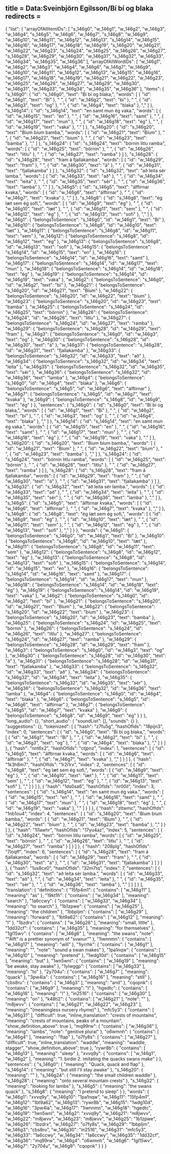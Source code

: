 title = Data:Sveinbjörn Egilsson/Bí bí og blaka
redirects =
---

{
    "list": {
        "arrayOfAllItemIDs": [
            "s_146g0",
            "w_146g1",
            "w_146g2",
            "w_146g3",
            "w_146g4",
            "s_146g5",
            "w_146g6",
            "w_146g7",
            "s_146g8",
            "w_146g9",
            "w_146g10",
            "w_146g11",
            "w_146g12",
            "w_146g13",
            "s_146g14",
            "w_146g15",
            "w_146g16",
            "w_146g17",
            "w_146g18",
            "w_146g19",
            "s_146g20",
            "w_146g21",
            "w_146g22",
            "w_146g23",
            "s_146g24",
            "w_146g25",
            "w_146g26",
            "w_146g27",
            "s_146g28",
            "w_146g29",
            "w_146g30",
            "w_146g31",
            "s_146g32",
            "w_146g33",
            "w_146g34",
            "w_146g35",
            "w_146g36"
        ],
        "arrayOfAllWordIDs": [
            "w_146g1",
            "w_146g2",
            "w_146g3",
            "w_146g4",
            "w_146g6",
            "w_146g7",
            "w_146g9",
            "w_146g10",
            "w_146g11",
            "w_146g12",
            "w_146g13",
            "w_146g15",
            "w_146g16",
            "w_146g17",
            "w_146g18",
            "w_146g19",
            "w_146g21",
            "w_146g22",
            "w_146g23",
            "w_146g25",
            "w_146g26",
            "w_146g27",
            "w_146g29",
            "w_146g30",
            "w_146g31",
            "w_146g33",
            "w_146g34",
            "w_146g35",
            "w_146g36"
        ],
        "items": {
            "s_146g0": {
                "id": "s_146g0",
                "text": "Bí bí og blaka,",
                "words": [
                    {
                        "id": "w_146g1",
                        "text": "Bí"
                    },
                    " ",
                    {
                        "id": "w_146g2",
                        "text": "bí"
                    },
                    " ",
                    {
                        "id": "w_146g3",
                        "text": "og"
                    },
                    " ",
                    {
                        "id": "w_146g4",
                        "text": "blaka"
                    },
                    ","
                ]
            },
            "s_146g14": {
                "id": "s_146g14",
                "text": "en samt mun ég vaka.",
                "words": [
                    {
                        "id": "w_146g15",
                        "text": "en"
                    },
                    " ",
                    {
                        "id": "w_146g16",
                        "text": "samt"
                    },
                    " ",
                    {
                        "id": "w_146g17",
                        "text": "mun"
                    },
                    " ",
                    {
                        "id": "w_146g18",
                        "text": "ég"
                    },
                    " ",
                    {
                        "id": "w_146g19",
                        "text": "vaka"
                    },
                    "."
                ]
            },
            "s_146g20": {
                "id": "s_146g20",
                "text": "Bíum bíum bamba,",
                "words": [
                    {
                        "id": "w_146g21",
                        "text": "Bíum"
                    },
                    " ",
                    {
                        "id": "w_146g22",
                        "text": "bíum"
                    },
                    " ",
                    {
                        "id": "w_146g23",
                        "text": "bamba"
                    },
                    ","
                ]
            },
            "s_146g24": {
                "id": "s_146g24",
                "text": "börnin litlu ramba",
                "words": [
                    {
                        "id": "w_146g25",
                        "text": "börnin"
                    },
                    " ",
                    {
                        "id": "w_146g26",
                        "text": "litlu"
                    },
                    " ",
                    {
                        "id": "w_146g27",
                        "text": "ramba"
                    }
                ]
            },
            "s_146g28": {
                "id": "s_146g28",
                "text": "fram á fjallakamba",
                "words": [
                    {
                        "id": "w_146g29",
                        "text": "fram"
                    },
                    " ",
                    {
                        "id": "w_146g30",
                        "text": "á"
                    },
                    " ",
                    {
                        "id": "w_146g31",
                        "text": "fjallakamba"
                    }
                ]
            },
            "s_146g32": {
                "id": "s_146g32",
                "text": "að leita sér lamba.",
                "words": [
                    {
                        "id": "w_146g33",
                        "text": "að"
                    },
                    " ",
                    {
                        "id": "w_146g34",
                        "text": "leita"
                    },
                    " ",
                    {
                        "id": "w_146g35",
                        "text": "sér"
                    },
                    " ",
                    {
                        "id": "w_146g36",
                        "text": "lamba"
                    },
                    "."
                ]
            },
            "s_146g5": {
                "id": "s_146g5",
                "text": "álftirnar kvaka,",
                "words": [
                    {
                        "id": "w_146g6",
                        "text": "álftirnar"
                    },
                    " ",
                    {
                        "id": "w_146g7",
                        "text": "kvaka"
                    },
                    ","
                ]
            },
            "s_146g8": {
                "id": "s_146g8",
                "text": "ég læt sem ég sofi,",
                "words": [
                    {
                        "id": "w_146g9",
                        "text": "ég"
                    },
                    " ",
                    {
                        "id": "w_146g10",
                        "text": "læt"
                    },
                    " ",
                    {
                        "id": "w_146g11",
                        "text": "sem"
                    },
                    " ",
                    {
                        "id": "w_146g12",
                        "text": "ég"
                    },
                    " ",
                    {
                        "id": "w_146g13",
                        "text": "sofi"
                    },
                    ","
                ]
            },
            "w_146g1": {
                "belongsToSentence": "s_146g0",
                "id": "w_146g1",
                "text": "Bí"
            },
            "w_146g10": {
                "belongsToSentence": "s_146g8",
                "id": "w_146g10",
                "text": "læt"
            },
            "w_146g11": {
                "belongsToSentence": "s_146g8",
                "id": "w_146g11",
                "text": "sem"
            },
            "w_146g12": {
                "belongsToSentence": "s_146g8",
                "id": "w_146g12",
                "text": "ég"
            },
            "w_146g13": {
                "belongsToSentence": "s_146g8",
                "id": "w_146g13",
                "text": "sofi"
            },
            "w_146g15": {
                "belongsToSentence": "s_146g14",
                "id": "w_146g15",
                "text": "en"
            },
            "w_146g16": {
                "belongsToSentence": "s_146g14",
                "id": "w_146g16",
                "text": "samt"
            },
            "w_146g17": {
                "belongsToSentence": "s_146g14",
                "id": "w_146g17",
                "text": "mun"
            },
            "w_146g18": {
                "belongsToSentence": "s_146g14",
                "id": "w_146g18",
                "text": "ég"
            },
            "w_146g19": {
                "belongsToSentence": "s_146g14",
                "id": "w_146g19",
                "text": "vaka"
            },
            "w_146g2": {
                "belongsToSentence": "s_146g0",
                "id": "w_146g2",
                "text": "bí"
            },
            "w_146g21": {
                "belongsToSentence": "s_146g20",
                "id": "w_146g21",
                "text": "Bíum"
            },
            "w_146g22": {
                "belongsToSentence": "s_146g20",
                "id": "w_146g22",
                "text": "bíum"
            },
            "w_146g23": {
                "belongsToSentence": "s_146g20",
                "id": "w_146g23",
                "text": "bamba"
            },
            "w_146g25": {
                "belongsToSentence": "s_146g24",
                "id": "w_146g25",
                "text": "börnin"
            },
            "w_146g26": {
                "belongsToSentence": "s_146g24",
                "id": "w_146g26",
                "text": "litlu"
            },
            "w_146g27": {
                "belongsToSentence": "s_146g24",
                "id": "w_146g27",
                "text": "ramba"
            },
            "w_146g29": {
                "belongsToSentence": "s_146g28",
                "id": "w_146g29",
                "text": "fram"
            },
            "w_146g3": {
                "belongsToSentence": "s_146g0",
                "id": "w_146g3",
                "text": "og"
            },
            "w_146g30": {
                "belongsToSentence": "s_146g28",
                "id": "w_146g30",
                "text": "á"
            },
            "w_146g31": {
                "belongsToSentence": "s_146g28",
                "id": "w_146g31",
                "text": "fjallakamba"
            },
            "w_146g33": {
                "belongsToSentence": "s_146g32",
                "id": "w_146g33",
                "text": "að"
            },
            "w_146g34": {
                "belongsToSentence": "s_146g32",
                "id": "w_146g34",
                "text": "leita"
            },
            "w_146g35": {
                "belongsToSentence": "s_146g32",
                "id": "w_146g35",
                "text": "sér"
            },
            "w_146g36": {
                "belongsToSentence": "s_146g32",
                "id": "w_146g36",
                "text": "lamba"
            },
            "w_146g4": {
                "belongsToSentence": "s_146g0",
                "id": "w_146g4",
                "text": "blaka"
            },
            "w_146g6": {
                "belongsToSentence": "s_146g5",
                "id": "w_146g6",
                "text": "álftirnar"
            },
            "w_146g7": {
                "belongsToSentence": "s_146g5",
                "id": "w_146g7",
                "text": "kvaka"
            },
            "w_146g9": {
                "belongsToSentence": "s_146g8",
                "id": "w_146g9",
                "text": "ég"
            }
        },
        "sentences": {
            "s_146g0": {
                "id": "s_146g0",
                "text": "Bí bí og blaka,",
                "words": [
                    {
                        "id": "w_146g1",
                        "text": "Bí"
                    },
                    " ",
                    {
                        "id": "w_146g2",
                        "text": "bí"
                    },
                    " ",
                    {
                        "id": "w_146g3",
                        "text": "og"
                    },
                    " ",
                    {
                        "id": "w_146g4",
                        "text": "blaka"
                    },
                    ","
                ]
            },
            "s_146g14": {
                "id": "s_146g14",
                "text": "en samt mun ég vaka.",
                "words": [
                    {
                        "id": "w_146g15",
                        "text": "en"
                    },
                    " ",
                    {
                        "id": "w_146g16",
                        "text": "samt"
                    },
                    " ",
                    {
                        "id": "w_146g17",
                        "text": "mun"
                    },
                    " ",
                    {
                        "id": "w_146g18",
                        "text": "ég"
                    },
                    " ",
                    {
                        "id": "w_146g19",
                        "text": "vaka"
                    },
                    "."
                ]
            },
            "s_146g20": {
                "id": "s_146g20",
                "text": "Bíum bíum bamba,",
                "words": [
                    {
                        "id": "w_146g21",
                        "text": "Bíum"
                    },
                    " ",
                    {
                        "id": "w_146g22",
                        "text": "bíum"
                    },
                    " ",
                    {
                        "id": "w_146g23",
                        "text": "bamba"
                    },
                    ","
                ]
            },
            "s_146g24": {
                "id": "s_146g24",
                "text": "börnin litlu ramba",
                "words": [
                    {
                        "id": "w_146g25",
                        "text": "börnin"
                    },
                    " ",
                    {
                        "id": "w_146g26",
                        "text": "litlu"
                    },
                    " ",
                    {
                        "id": "w_146g27",
                        "text": "ramba"
                    }
                ]
            },
            "s_146g28": {
                "id": "s_146g28",
                "text": "fram á fjallakamba",
                "words": [
                    {
                        "id": "w_146g29",
                        "text": "fram"
                    },
                    " ",
                    {
                        "id": "w_146g30",
                        "text": "á"
                    },
                    " ",
                    {
                        "id": "w_146g31",
                        "text": "fjallakamba"
                    }
                ]
            },
            "s_146g32": {
                "id": "s_146g32",
                "text": "að leita sér lamba.",
                "words": [
                    {
                        "id": "w_146g33",
                        "text": "að"
                    },
                    " ",
                    {
                        "id": "w_146g34",
                        "text": "leita"
                    },
                    " ",
                    {
                        "id": "w_146g35",
                        "text": "sér"
                    },
                    " ",
                    {
                        "id": "w_146g36",
                        "text": "lamba"
                    },
                    "."
                ]
            },
            "s_146g5": {
                "id": "s_146g5",
                "text": "álftirnar kvaka,",
                "words": [
                    {
                        "id": "w_146g6",
                        "text": "álftirnar"
                    },
                    " ",
                    {
                        "id": "w_146g7",
                        "text": "kvaka"
                    },
                    ","
                ]
            },
            "s_146g8": {
                "id": "s_146g8",
                "text": "ég læt sem ég sofi,",
                "words": [
                    {
                        "id": "w_146g9",
                        "text": "ég"
                    },
                    " ",
                    {
                        "id": "w_146g10",
                        "text": "læt"
                    },
                    " ",
                    {
                        "id": "w_146g11",
                        "text": "sem"
                    },
                    " ",
                    {
                        "id": "w_146g12",
                        "text": "ég"
                    },
                    " ",
                    {
                        "id": "w_146g13",
                        "text": "sofi"
                    },
                    ","
                ]
            }
        },
        "words": {
            "w_146g1": {
                "belongsToSentence": "s_146g0",
                "id": "w_146g1",
                "text": "Bí"
            },
            "w_146g10": {
                "belongsToSentence": "s_146g8",
                "id": "w_146g10",
                "text": "læt"
            },
            "w_146g11": {
                "belongsToSentence": "s_146g8",
                "id": "w_146g11",
                "text": "sem"
            },
            "w_146g12": {
                "belongsToSentence": "s_146g8",
                "id": "w_146g12",
                "text": "ég"
            },
            "w_146g13": {
                "belongsToSentence": "s_146g8",
                "id": "w_146g13",
                "text": "sofi"
            },
            "w_146g15": {
                "belongsToSentence": "s_146g14",
                "id": "w_146g15",
                "text": "en"
            },
            "w_146g16": {
                "belongsToSentence": "s_146g14",
                "id": "w_146g16",
                "text": "samt"
            },
            "w_146g17": {
                "belongsToSentence": "s_146g14",
                "id": "w_146g17",
                "text": "mun"
            },
            "w_146g18": {
                "belongsToSentence": "s_146g14",
                "id": "w_146g18",
                "text": "ég"
            },
            "w_146g19": {
                "belongsToSentence": "s_146g14",
                "id": "w_146g19",
                "text": "vaka"
            },
            "w_146g2": {
                "belongsToSentence": "s_146g0",
                "id": "w_146g2",
                "text": "bí"
            },
            "w_146g21": {
                "belongsToSentence": "s_146g20",
                "id": "w_146g21",
                "text": "Bíum"
            },
            "w_146g22": {
                "belongsToSentence": "s_146g20",
                "id": "w_146g22",
                "text": "bíum"
            },
            "w_146g23": {
                "belongsToSentence": "s_146g20",
                "id": "w_146g23",
                "text": "bamba"
            },
            "w_146g25": {
                "belongsToSentence": "s_146g24",
                "id": "w_146g25",
                "text": "börnin"
            },
            "w_146g26": {
                "belongsToSentence": "s_146g24",
                "id": "w_146g26",
                "text": "litlu"
            },
            "w_146g27": {
                "belongsToSentence": "s_146g24",
                "id": "w_146g27",
                "text": "ramba"
            },
            "w_146g29": {
                "belongsToSentence": "s_146g28",
                "id": "w_146g29",
                "text": "fram"
            },
            "w_146g3": {
                "belongsToSentence": "s_146g0",
                "id": "w_146g3",
                "text": "og"
            },
            "w_146g30": {
                "belongsToSentence": "s_146g28",
                "id": "w_146g30",
                "text": "á"
            },
            "w_146g31": {
                "belongsToSentence": "s_146g28",
                "id": "w_146g31",
                "text": "fjallakamba"
            },
            "w_146g33": {
                "belongsToSentence": "s_146g32",
                "id": "w_146g33",
                "text": "að"
            },
            "w_146g34": {
                "belongsToSentence": "s_146g32",
                "id": "w_146g34",
                "text": "leita"
            },
            "w_146g35": {
                "belongsToSentence": "s_146g32",
                "id": "w_146g35",
                "text": "sér"
            },
            "w_146g36": {
                "belongsToSentence": "s_146g32",
                "id": "w_146g36",
                "text": "lamba"
            },
            "w_146g4": {
                "belongsToSentence": "s_146g0",
                "id": "w_146g4",
                "text": "blaka"
            },
            "w_146g6": {
                "belongsToSentence": "s_146g5",
                "id": "w_146g6",
                "text": "álftirnar"
            },
            "w_146g7": {
                "belongsToSentence": "s_146g5",
                "id": "w_146g7",
                "text": "kvaka"
            },
            "w_146g9": {
                "belongsToSentence": "s_146g8",
                "id": "w_146g9",
                "text": "ég"
            }
        }
    },
    "long_audio": {},
    "short_audio": {
        "soundList": [],
        "sounds": {}
    },
    "suggestions": {},
    "tokenized": [
        {
            "hash": "z7fu5g",
            "hashOfIds": "18pijn3",
            "index": 0,
            "sentences": [
                {
                    "id": "s_146g0",
                    "text": "Bí bí og blaka,",
                    "words": [
                        {
                            "id": "w_146g1",
                            "text": "Bí"
                        },
                        " ",
                        {
                            "id": "w_146g2",
                            "text": "bí"
                        },
                        " ",
                        {
                            "id": "w_146g3",
                            "text": "og"
                        },
                        " ",
                        {
                            "id": "w_146g4",
                            "text": "blaka"
                        },
                        ","
                    ]
                }
            ]
        },
        {
            "hash": "nnt6x2",
            "hashOfIds": "ctjpnz",
            "index": 1,
            "sentences": [
                {
                    "id": "s_146g5",
                    "text": "álftirnar kvaka,",
                    "words": [
                        {
                            "id": "w_146g6",
                            "text": "álftirnar"
                        },
                        " ",
                        {
                            "id": "w_146g7",
                            "text": "kvaka"
                        },
                        ","
                    ]
                }
            ]
        },
        {
            "hash": "1k3h8m7",
            "hashOfIds": "1r2i1rx",
            "index": 2,
            "sentences": [
                {
                    "id": "s_146g8",
                    "text": "ég læt sem ég sofi,",
                    "words": [
                        {
                            "id": "w_146g9",
                            "text": "ég"
                        },
                        " ",
                        {
                            "id": "w_146g10",
                            "text": "læt"
                        },
                        " ",
                        {
                            "id": "w_146g11",
                            "text": "sem"
                        },
                        " ",
                        {
                            "id": "w_146g12",
                            "text": "ég"
                        },
                        " ",
                        {
                            "id": "w_146g13",
                            "text": "sofi"
                        },
                        ","
                    ]
                }
            ]
        },
        {
            "hash": "1ds0sa6",
            "hashOfIds": "nr00il",
            "index": 3,
            "sentences": [
                {
                    "id": "s_146g14",
                    "text": "en samt mun ég vaka.",
                    "words": [
                        {
                            "id": "w_146g15",
                            "text": "en"
                        },
                        " ",
                        {
                            "id": "w_146g16",
                            "text": "samt"
                        },
                        " ",
                        {
                            "id": "w_146g17",
                            "text": "mun"
                        },
                        " ",
                        {
                            "id": "w_146g18",
                            "text": "ég"
                        },
                        " ",
                        {
                            "id": "w_146g19",
                            "text": "vaka"
                        },
                        "."
                    ]
                }
            ]
        },
        {
            "hash": "zltwmc",
            "hashOfIds": "1nb1ou4",
            "index": 4,
            "sentences": [
                {
                    "id": "s_146g20",
                    "text": "Bíum bíum bamba,",
                    "words": [
                        {
                            "id": "w_146g21",
                            "text": "Bíum"
                        },
                        " ",
                        {
                            "id": "w_146g22",
                            "text": "bíum"
                        },
                        " ",
                        {
                            "id": "w_146g23",
                            "text": "bamba"
                        },
                        ","
                    ]
                }
            ]
        },
        {
            "hash": "1l1awhr",
            "hashOfIds": "17yu4az",
            "index": 5,
            "sentences": [
                {
                    "id": "s_146g24",
                    "text": "börnin litlu ramba",
                    "words": [
                        {
                            "id": "w_146g25",
                            "text": "börnin"
                        },
                        " ",
                        {
                            "id": "w_146g26",
                            "text": "litlu"
                        },
                        " ",
                        {
                            "id": "w_146g27",
                            "text": "ramba"
                        }
                    ]
                }
            ]
        },
        {
            "hash": "208plg",
            "hashOfIds": "7loqff",
            "index": 6,
            "sentences": [
                {
                    "id": "s_146g28",
                    "text": "fram á fjallakamba",
                    "words": [
                        {
                            "id": "w_146g29",
                            "text": "fram"
                        },
                        " ",
                        {
                            "id": "w_146g30",
                            "text": "á"
                        },
                        " ",
                        {
                            "id": "w_146g31",
                            "text": "fjallakamba"
                        }
                    ]
                }
            ]
        },
        {
            "hash": "1us8cx0",
            "hashOfIds": "32m7tq",
            "index": 7,
            "sentences": [
                {
                    "id": "s_146g32",
                    "text": "að leita sér lamba.",
                    "words": [
                        {
                            "id": "w_146g33",
                            "text": "að"
                        },
                        " ",
                        {
                            "id": "w_146g34",
                            "text": "leita"
                        },
                        " ",
                        {
                            "id": "w_146g35",
                            "text": "sér"
                        },
                        " ",
                        {
                            "id": "w_146g36",
                            "text": "lamba"
                        },
                        "."
                    ]
                }
            ]
        }
    ],
    "translation": {
        "definitions": {
            "15fp4m1": {
                "contains": [
                    "w_146g11"
                ],
                "meaning": "as"
            },
            "19kt1fi": {
                "contains": [
                    "w_146g34"
                ],
                "meaning": "search"
            },
            "1a6ccwy": {
                "contains": [
                    "w_146g33",
                    "w_146g34"
                ],
                "meaning": "to search"
            },
            "1b1zpwe": {
                "contains": [
                    "w_146g25"
                ],
                "meaning": "the children"
            },
            "1bbpljm": {
                "contains": [
                    "w_146g29"
                ],
                "meaning": "forward"
            },
            "1bt9a62": {
                "contains": [
                    "w_146g12"
                ],
                "meaning": "I"
            },
            "1bzdrx": {
                "contains": [
                    "w_146g26"
                ],
                "meaning": "small, little"
            },
            "1dd32cf": {
                "contains": [
                    "w_146g35"
                ],
                "meaning": "for themselves"
            },
            "1gl15wv": {
                "contains": [
                    "w_146g6"
                ],
                "meaning": "the swans",
                "note": "\"Álft\" is a prettier synonym of \"svanur\""
            },
            "1iwnnmn": {
                "contains": [
                    "w_146g17"
                ],
                "meaning": "will"
            },
            "1iyrrhk": {
                "contains": [
                    "w_146g1"
                ],
                "meaning": "",
                "note": "sound a swan makes"
            },
            "1pa1nqw": {
                "contains": [
                    "w_146g10"
                ],
                "meaning": "pretend"
            },
            "1wdg10d": {
                "contains": [
                    "w_146g15"
                ],
                "meaning": "but"
            },
            "1wn5wnl": {
                "contains": [
                    "w_146g19"
                ],
                "meaning": "be awake, stay awake"
            },
            "1ylwggp": {
                "contains": [
                    "w_146g33"
                ],
                "meaning": "to"
            },
            "2y704u": {
                "contains": [
                    "w_146g7"
                ],
                "meaning": "quack"
            },
            "3pw4la": {
                "contains": [
                    "w_146g16"
                ],
                "meaning": "still"
            },
            "cbs8ru": {
                "contains": [
                    "w_146g3"
                ],
                "meaning": "and"
            },
            "cqopnk": {
                "contains": [
                    "w_146g9"
                ],
                "meaning": "I"
            },
            "hgedtc": {
                "contains": [
                    "w_146g18"
                ],
                "meaning": "I"
            },
            "in2516": {
                "contains": [
                    "w_146g30"
                ],
                "meaning": "on"
            },
            "k48ti2": {
                "contains": [
                    "w_146g21"
                ],
                "note": ""
            },
            "m8jwvv": {
                "contains": [
                    "w_146g21",
                    "w_146g22",
                    "w_146g23"
                ],
                "meaning": "(meaningless nursery rhyme)"
            },
            "mfc5y3": {
                "contains": [
                    "w_146g31"
                ],
                "difficult": true,
                "inline_translation": "crests of mountains",
                "meaning": "crests of mountains, peaks of a mountain",
                "show_definition_above": true
            },
            "mq99rw": {
                "contains": [
                    "w_146g36"
                ],
                "meaning": "lambs",
                "note": "genitive plural"
            },
            "o6wmnh": {
                "contains": [
                    "w_146g4"
                ],
                "meaning": "flap"
            },
            "o7fy8s": {
                "contains": [
                    "w_146g27"
                ],
                "difficult": true,
                "inline_translation": "waddle",
                "meaning": "waddle, stagger",
                "show_definition_above": true
            },
            "rywr8b": {
                "contains": [
                    "w_146g13"
                ],
                "meaning": "sleep"
            },
            "xvvq9y": {
                "contains": [
                    "w_146g1",
                    "w_146g2"
                ],
                "meaning": "1. birdie 2. imitating the quacks swans make"
            }
        },
        "sentences": {
            "s_146g0": {
                "meaning": "Quack, quack and flap"
            },
            "s_146g14": {
                "meaning": "but still I'll stay awake"
            },
            "s_146g20": {
                "meaning": ""
            },
            "s_146g24": {
                "meaning": "the small children waddle"
            },
            "s_146g28": {
                "meaning": "onto several mountain crests"
            },
            "s_146g32": {
                "meaning": "looking for lambs"
            },
            "s_146g5": {
                "meaning": "the swans quack"
            },
            "s_146g8": {
                "meaning": "I pretend to sleep"
            }
        },
        "words": {
            "w_146g1": "xvvq9y",
            "w_146g10": "1pa1nqw",
            "w_146g11": "15fp4m1",
            "w_146g12": "1bt9a62",
            "w_146g13": "rywr8b",
            "w_146g15": "1wdg10d",
            "w_146g16": "3pw4la",
            "w_146g17": "1iwnnmn",
            "w_146g18": "hgedtc",
            "w_146g19": "1wn5wnl",
            "w_146g2": "xvvq9y",
            "w_146g21": "m8jwvv",
            "w_146g22": "m8jwvv",
            "w_146g23": "m8jwvv",
            "w_146g25": "1b1zpwe",
            "w_146g26": "1bzdrx",
            "w_146g27": "o7fy8s",
            "w_146g29": "1bbpljm",
            "w_146g3": "cbs8ru",
            "w_146g30": "in2516",
            "w_146g31": "mfc5y3",
            "w_146g33": "1a6ccwy",
            "w_146g34": "1a6ccwy",
            "w_146g35": "1dd32cf",
            "w_146g36": "mq99rw",
            "w_146g4": "o6wmnh",
            "w_146g6": "1gl15wv",
            "w_146g7": "2y704u",
            "w_146g9": "cqopnk"
        }
    }
}
